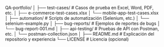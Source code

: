QA-portfolio/
│
├── test-cases/                # Casos de prueba en Excel, Word, PDF, etc.
│   ├── e-commerce-test-cases.xlsx
│   └── mobile-app-test-cases.xlsx
│
├── automation/                # Scripts de automatización (Selenium, etc.)
│   └── selenium-example.py
│
├── bug-reports/               # Ejemplos de reportes de bugs
│   └── bug-report-001.md
│
├── api-testing/               # Pruebas de API con Postman, etc.
│   └── postman-collection.json
│
├── README.md                  # Explicación del repositorio y experiencia
└── LICENSE                    # Licencia (opcional)
